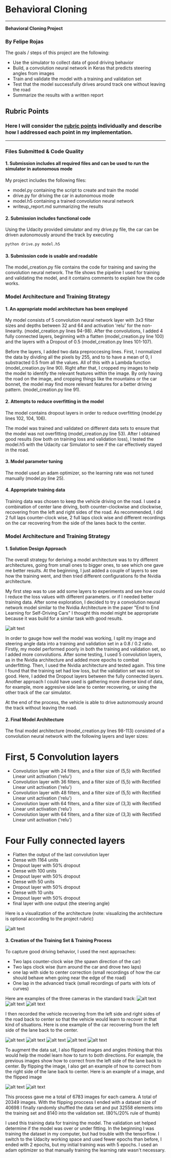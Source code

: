 # **Behavioral Cloning** 

---

**Behavioral Cloning Project**
### By Felipe Rojas

The goals / steps of this project are the following:
* Use the simulator to collect data of good driving behavior
* Build, a convolution neural network in Keras that predicts steering angles from images
* Train and validate the model with a training and validation set
* Test that the model successfully drives around track one without leaving the road
* Summarize the results with a written report


[//]: # (Image References)

[image1]: ./template_images/nvidia_cnn_architecture.png "Nvidia Architecture"
[image2]: ./template_images/nn_architecture.png "my CovNet Architecture"
[image3]: ./template_images/center_cam_example.png "Center Cam example"
[image4]: ./template_images/left_cam_example.png "Left Cam example"
[image5]: ./template_images/right_cam_example.png "Right Cam Example"
[image6]: ./template_images/side_to_center_recover_01.jpg "Center Correction 01"
[image7]: ./template_images/side_to_center_recover_03.jpg "Center Correction 03"
[image8]: ./template_images/side_to_center_recover_05.jpg "Center Correction 05"
[image9]: ./template_images/side_to_center_recover_08.jpg "Center Correction 08"
[image10]: ./template_images/side_to_center_recover_10.jpg "Center Correction 10"


[image11]: ./template_images/unflip_right_image.png "Right cam image unflipped"
[image12]: ./template_images/flip_right_image.png "Right cam image flipped"

## Rubric Points
### Here I will consider the [rubric points](https://review.udacity.com/#!/rubrics/432/view) individually and describe how I addressed each point in my implementation.  

---
### Files Submitted & Code Quality

#### 1. Submission includes all required files and can be used to run the simulator in autonomous mode

My project includes the following files:
* model.py containing the script to create and train the model
* drive.py for driving the car in autonomous mode
* model.h5 containing a trained convolution neural network 
* writeup_report.md summarizing the results

#### 2. Submission includes functional code
Using the Udacity provided simulator and my drive.py file, the car can be driven autonomously around the track by executing 
```sh
python drive.py model.h5
```

#### 3. Submission code is usable and readable

The model_creation.py file contains the code for training and saving the convolution neural network. The file shows the pipeline I used for training and validating the model, and it contains comments to explain how the code works.

### Model Architecture and Training Strategy

#### 1. An appropriate model architecture has been employed

My model consists of 5 convolution neural network layer with 3x3 filter sizes and depths between 32 and 64 and activation 'relu' for the non-linearity. (model_creation.py lines 94-98). After the convolutions, I added 4 fully connected layers, beginning with a flatten (model_creation.py line 100) and the layers with a Dropout of 0.5 (model_creation.py lines 101-107).

Before the layers, I added two data preproccesing lines. First, I normalized the data by dividing all the pixels by 255, and to to have a mean of 0, I substracted 0.5 from all the values. All of this with a Lambda function (model_creation.py line 90).
Right after that, I cropped my images to help the model to identify the relevant features within the image. By only having the road on the image, and cropping things like the mountains or the car bonnet, the model may find more relevant features for a better driving pattern. (model_creation.py line 91).

#### 2. Attempts to reduce overfitting in the model

The model contains dropout layers in order to reduce overfitting (model.py lines 102, 104, 106). 

The model was trained and validated on different data sets to ensure that the model was not overfitting (model_creation.py line 53). After I obtained good results (low both on training loss and validation loss), I tested the model.h5 with the Udacity car Simulator to see if the car effectively stayed in the road.

#### 3. Model parameter tuning

The model used an adam optimizer, so the learning rate was not tuned manually (model.py line 25).

#### 4. Appropriate training data

Training data was chosen to keep the vehicle driving on the road. I used a combination of center lane driving, both counter-clockwise and clockwise, recovering from the left and right sides of the road.
As recommended, I did 2 full laps counter-clock wise, 2 full laps clock wise and different recordings on the car recovering from the side of the lanes back to the center.

### Model Architecture and Training Strategy

#### 1. Solution Design Approach

The overall strategy for deriving a model architecture was to try different architectures, going from small ones to bigger ones, to see which one gave me better results. At the beginning, I just added a couple of layers to see how the training went, and then tried different configurations fo the Nvidia architecture.

My first step was to use add some layers to experiments and see how could I reduce the loss values with different parameters. or if I needed better training data. 
After some exploration, I decided to try a convolution neural network model similar to the Nvidia Architecture in the paper "End to End Learning for Self-Driving Cars"  I thought this model might be appropriate because it was build for a similar task with good results.

![alt text][image1]

In order to gauge how well the model was working, I split my image and steering angle data into a training and validation set in a 0.8 / 0.2 ratio. 
Firstly, my model performed poorly in both the training and validation set, so I added more convolutions. After some testing, I used 5 convolution layers, as in the Nvidia architecture and added more epochs to combat underfitting. Then, I used the Nvidia architecture and tested again. This time I found that the training set had low loss, but the validation set was not so good. Here, I added the Dropout layers between the fully connected layers. 
Another approach I could have used is gathering more diverse kind of data, for example, more aggresive side lane to center recovering, or using the other track of the car simulator.

At the end of the process, the vehicle is able to drive autonomously around the track without leaving the road.

#### 2. Final Model Architecture

The final model architecture (model_creation.py lines 98-113) consisted of a convolution neural network with the following layers and layer sizes:
# First, 5 Convolution layers
* Convolution layer with 24 filters, and a filter size of (5,5) with Rectified Linear unit activation ('relu')
* Convolution layer with 36 filters, and a filter size of (5,5) with Rectified Linear unit activation ('relu')
* Convolution layer with 48 filters, and a filter size of (5,5) with Rectified Linear unit activation ('relu')
* Convolution layer with 64 filters, and a filter size of (3,3) with Rectified Linear unit activation ('relu')
* Convolution layer with 64 filters, and a filter size of (3,3) with Rectified Linear unit activation ('relu')
# Four Fully connected layers
* Flatten the output of the last convolution layer
* Dense with 1164 units
* Dropout layer with 50% dropout
* Dense with 100 units
* Dropout layer with 50% dropout
* Dense with 50 units
* Dropout layer with 50% dropout
* Dense with 10 units
* Dropout layer with 50% dropout
* final layer with one output (the steering angle)

Here is a visualization of the architecture (note: visualizing the architecture is optional according to the project rubric)

![alt text][image2]

#### 3. Creation of the Training Set & Training Process

To capture good driving behavior, I used the next approaches:
* Two laps counter-clock wise (the spawn direction of the car)
* Two laps clock wise (turn around the car and drove two laps)
* one lap with side to center correction (small recordings of how the car should behave when going near the edge of the road)
* One lap in the advanced track (small recordings of parts with lots of curves)

Here are examples of the three cameras in the standard track:
![alt text][image3]
![alt text][image4]
![alt text][image5]

I then recorded the vehicle recovering from the left side and right sides of the road back to center so that the vehicle would learn to recover in that kind of situations. Here is one example of the car recovering from the left side of the lane back to the center.

![alt text][image6]
![alt text][image7]
![alt text][image8]
![alt text][image9]
![alt text][image10]

To augment the data sat, I also flipped images and angles thinking that this would help the model learn how to turn to both directions. For example, the previous images show how to correct from the left side of the lane back to center. By flipping the image, I also get an example of how to correct from the right side of the lane back to center. Here is an example of a image, and the flipped image

![alt text][image11]
![alt text][image12]

This process gave me a total of  6783  images for each camera. A total of 20349 images. With the flipping proccess I ended with a dataset size of 40698
I finally randomly shuffled the data set and put 32558 elements into the training set and 8140 into the validation set. (80%/20% rule of thumb)

I used this training data for training the model. The validation set helped determine if the model was over or under fitting. In the beginning I was training the dataset in my computer, but had trouble with the tensorflow. I switch to the Udacity working space and used fewer epochs than before, I ended with 2 epochs, but my initial training was with 5 epochs. I used an adam optimizer so that manually training the learning rate wasn't necessary.
